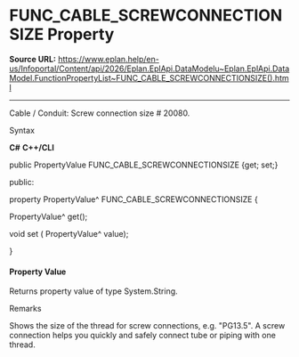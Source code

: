 # FUNC_CABLE_SCREWCONNECTIONSIZE Property

**Source URL:** https://www.eplan.help/en-us/Infoportal/Content/api/2026/Eplan.EplApi.DataModelu~Eplan.EplApi.DataModel.FunctionPropertyList~FUNC_CABLE_SCREWCONNECTIONSIZE().html

---

Cable / Conduit: Screw connection size # 20080.

Syntax

**C#**
**C++/CLI**


public PropertyValue FUNC_CABLE_SCREWCONNECTIONSIZE {get; set;}

public:

property PropertyValue^ FUNC_CABLE_SCREWCONNECTIONSIZE {

   PropertyValue^ get();

   void set (    PropertyValue^ value);

}


#### Property Value

Returns property value of type System.String.

Remarks

Shows the size of the thread for screw connections, e.g. "PG13.5". A screw connection helps you quickly and safely connect tube or piping with one thread.
